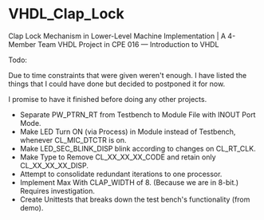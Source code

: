 # VHDL_Clap_Lock
Clap Lock Mechanism in Lower-Level Machine Implementation | A 4-Member Team VHDL Project in CPE 016 — Introduction to VHDL


Todo:

Due to time constraints that were given weren't enough. I have listed the things that I could have done but decided to postponed it for now.

I promise to have it finished before doing any other projects.

- Separate PW_PTRN_RT from Testbench to Module File with INOUT Port Mode.
- Make LED Turn ON (via Process) in Module instead of Testbench, whenever CL_MIC_DTCTR is on.
- Make LED_SEC_BLINK_DISP blink according to changes on CL_RT_CLK.
- Make Type to Remove CL_XX_XX_XX_CODE and retain only CL_XX_XX_XX_DISP.
- Attempt to consolidate redundant iterations to one processor.
- Implement Max With CLAP_WIDTH of 8. (Because we are in 8-bit.) Requires investigation.
- Create Unittests that breaks down the test bench's functionality (from demo).